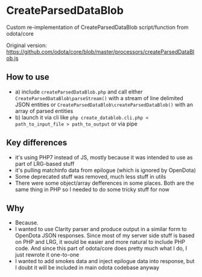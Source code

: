 # CreateParsedDataBlob

Custom re-implementation of CreateParsedDataBlob script/function from odota/core

Original version: https://github.com/odota/core/blob/master/processors/createParsedDataBlob.js

## How to use

- a) include `createParsedDataBlob.php` and call either `CreateParsedDataBlob\parseStream()` with a stream of line delimited JSON entities or `CreateParsedDataBlob\createParsedDataBlob()` with an array of parsed entities
- b) launch it via cli like `php create_datablob.cli.php < path_to_input_file > path_to_output` or via pipe

## Key differences

- it's using PHP7 instead of JS, mostly because it was intended to use as part of LRG-based stuff
- it's pulling matchinfo data from epilogue (which is ignored by OpenDota)
- Some deprecated stuff was removed, much less stuff in utils
- There were some object/array defferences in some places. Both are the same thing in PHP so I needed to do some tricky stuff for now

## Why

- Because.
- I wanted to use Clarity parser and produce output in a similar form to OpenDota JSON responses. Since most of my server side stuff is based on PHP and LRG, it would be easier and more natural to include PHP code. And since this part of odota/core does pretty much what I do, I just rewrote it one-to-one
- I wanted to add smokes data and inject epilogue data into response, but I doubt it will be included in main odota codebase anyway